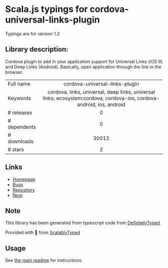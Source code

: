 
# Scala.js typings for cordova-universal-links-plugin

Typings are for version 1.2

## Library description:
Cordova plugin to add in your application support for Universal Links (iOS 9) and Deep Links (Android). Basically, open application through the link in the browser.

|                    |                 |
| ------------------ | :-------------: |
| Full name          | cordova-universal-links-plugin |
| Keywords           | cordova, links, universal, deep links, universal links, ecosystem:cordova, cordova-ios, cordova-android, ios, android |
| # releases         | 0 |
| # dependents       | 0 |
| # downloads        | 30012 |
| # stars            | 2 |

## Links
- [Homepage](https://github.com/nordnet/cordova-universal-links-plugin#readme)
- [Bugs](https://github.com/nordnet/cordova-universal-links-plugin/issues)
- [Repository](https://github.com/nordnet/cordova-universal-links-plugin)
- [Npm](https://www.npmjs.com/package/cordova-universal-links-plugin)
    


## Note
This library has been generated from typescript code from [DefinitelyTyped](https://definitelytyped.org).

Provided with :purple_heart: from [ScalablyTyped](https://github.com/oyvindberg/ScalablyTyped)

## Usage
See [the main readme](../../readme.md) for instructions.



